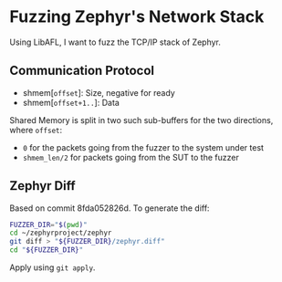 # Fuzzing Zephyr's Network Stack

Using LibAFL, I want to fuzz the TCP/IP stack of Zephyr.

## Communication Protocol
- shmem\[`offset`\]:     Size, negative for ready
- shmem\[`offset+1..`\]: Data

Shared Memory is split in two such sub-buffers for the two directions, where `offset`:
- `0` for the packets going from the fuzzer to the system under test
- `shmem_len/2` for packets going from the SUT to the fuzzer

## Zephyr Diff

Based on commit 8fda052826d. To generate the diff:

```bash
FUZZER_DIR="$(pwd)"
cd ~/zephyrproject/zephyr
git diff > "${FUZZER_DIR}/zephyr.diff"
cd "${FUZZER_DIR}"
```

Apply using `git apply`.